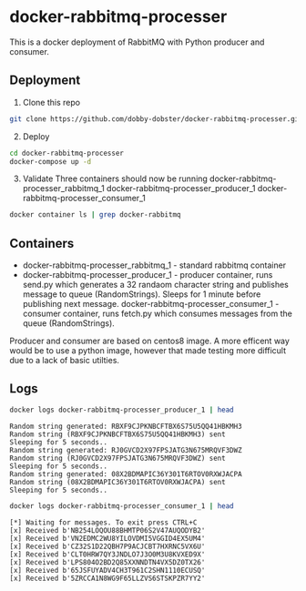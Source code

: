 # docker-rabbitmq-processer

This is a docker deployment of RabbitMQ with Python producer and consumer.

## Deployment

1. Clone this repo
```bash
git clone https://github.com/dobby-dobster/docker-rabbitmq-processer.git
```
2. Deploy
```bash
cd docker-rabbitmq-processer
docker-compose up -d
```
3. Validate
Three containers should now be running
  docker-rabbitmq-processer_rabbitmq_1
  docker-rabbitmq-processer_producer_1
  docker-rabbitmq-processer_consumer_1
```bash
docker container ls | grep docker-rabbitmq
```

## Containers
- docker-rabbitmq-processer_rabbitmq_1 - standard rabbitmq container
- docker-rabbitmq-processer_producer_1 - producer container, runs send.py which generates a 32 randaom character string and publishes message to queue (RandomStrings). Sleeps for 1 minute before publishing next message.
docker-rabbitmq-processer_consumer_1 - consumer container, runs fetch.py which consumes messages from the queue (RandomStrings).

Producer and consumer are based on centos8 image. A more efficent way would be to use a python image, however that made testing more difficult due to a lack of basic utilties. 

## Logs
```bash
docker logs docker-rabbitmq-processer_producer_1 | head
```
```
Random string generated: RBXF9CJPKNBCFTBX6S75U5QQ41HBKMH3
Random string (RBXF9CJPKNBCFTBX6S75U5QQ41HBKMH3) sent
Sleeping for 5 seconds..
Random string generated: RJ0GVCD2X97FPSJATG3N675MRQVF3DWZ
Random string (RJ0GVCD2X97FPSJATG3N675MRQVF3DWZ) sent
Sleeping for 5 seconds..
Random string generated: 08X2BDMAPIC36Y301T6RTOV0RXWJACPA
Random string (08X2BDMAPIC36Y301T6RTOV0RXWJACPA) sent
Sleeping for 5 seconds..
```
```bash
docker logs docker-rabbitmq-processer_consumer_1 | head
```
```
[*] Waiting for messages. To exit press CTRL+C
[x] Received b'NB254LOQOU88BHMTP06S2V47AUQODYB2'
[x] Received b'VN2EDMC2WU8YILOVDMI5VGGID4EX5UM4'
[x] Received b'CZ32S1D22QBH7P9ACJCBT7HXRNC5VX6U'
[x] Received b'CLT0HRW7QY3JNDLO7J3O0M3U8KVXED9X'
[x] Received b'LPS804O2BD2Q85XXNNDTN4VX5DZ0TX26'
[x] Received b'65JSFUYADV4CH3T961C2SHN1110ECUSQ'
[x] Received b'5ZRCCA1N8WG9F65LLZVS6STSKPZR7YY2'
```
